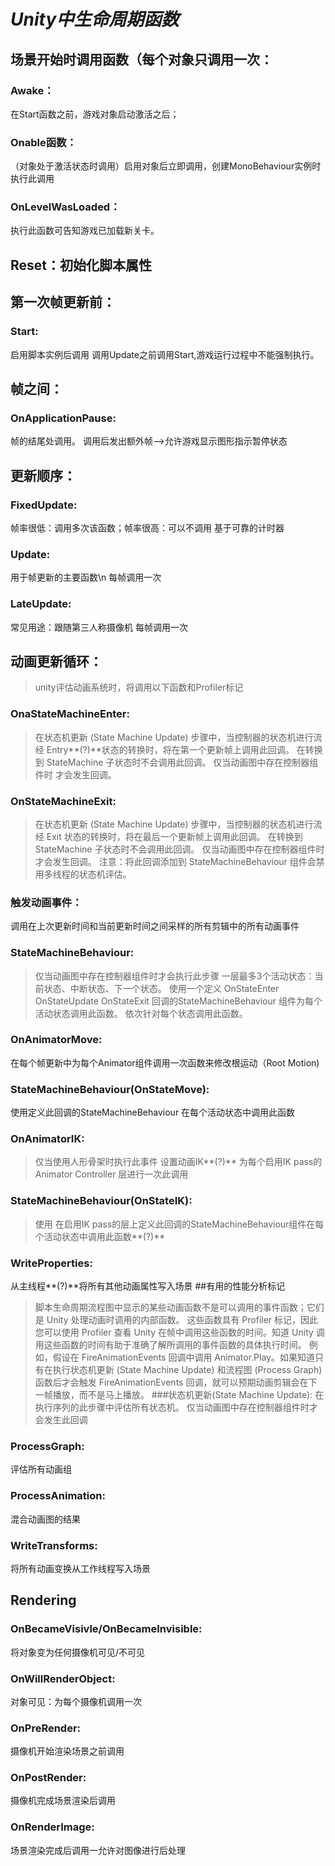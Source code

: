 # ***Unity中生命周期函数***
## 场景开始时调用函数（每个对象只调用一次：
### Awake：
  在Start函数之前，游戏对象启动激活之后；
### Onable函数：
  （对象处于激活状态时调用）启用对象后立即调用，创建MonoBehaviour实例时执行此调用
### OnLevelWasLoaded：
  执行此函数可告知游戏已加载新关卡。
## Reset：初始化脚本属性
## 第一次帧更新前：
### Start:
  启用脚本实例后调用
  调用Update之前调用Start,游戏运行过程中不能强制执行。
## 帧之间：
### OnApplicationPause:
  帧的结尾处调用。
  调用后发出额外帧——>允许游戏显示图形指示暂停状态
## 更新顺序：
### FixedUpdate:
  帧率很低：调用多次该函数；帧率很高：可以不调用
  基于可靠的计时器
### Update:
  用于帧更新的主要函数\n
  每帧调用一次
### LateUpdate:
  常见用途：跟随第三人称摄像机
  每帧调用一次
## 动画更新循环：
>unity评估动画系统时，将调用以下函数和Profiler标记
### OnaStateMachineEnter:
  >在状态机更新 (State Machine Update) 步骤中，当控制器的状态机进行流经 Entry**(?)**状态的转换时，将在第一个更新帧上调用此回调。
  >在转换到 StateMachine 子状态时不会调用此回调。
  >仅当动画图中存在控制器组件时 才会发生回调。
### OnStateMachineExit:
  >在状态机更新 (State Machine Update) 步骤中，当控制器的状态机进行流经 Exit 状态的转换时，将在最后一个更新帧上调用此回调。
  >在转换到 StateMachine 子状态时不会调用此回调。
  >仅当动画图中存在控制器组件时 才会发生回调。
  >注意：将此回调添加到 StateMachineBehaviour 组件会禁用多线程的状态机评估。
### 触发动画事件：
  调用在上次更新时间和当前更新时间之间采样的所有剪辑中的所有动画事件
### StateMachineBehaviour:
  >仅当动画图中存在控制器组件时才会执行此步骤
  一层最多3个活动状态：当前状态、中断状态、下一个状态。
  使用一个定义 OnStateEnter OnStateUpdate OnStateExit 回调的StateMachineBehaviour 组件为每个活动状态调用此函数。
  依次针对每个状态调用此函数。

### OnAnimatorMove:
  在每个帧更新中为每个Animator组件调用一次函数来修改根运动（Root Motion)
### StateMachineBehaviour(OnStateMove):
  使用定义此回调的StateMachineBehaviour 在每个活动状态中调用此函数
### OnAnimatorIK:
>仅当使用人形骨架时执行此事件
  设置动画IK**(?)**
  为每个启用IK pass的Animator Controller 层进行一次此调用
### StateMachineBehaviour(OnStateIK):
  >使用 在启用IK pass的层上定义此回调的StateMachineBehaviour组件在每个活动状态中调用此函数**(?)**
### WriteProperties:
  从主线程**(?)**将所有其他动画属性写入场景
##有用的性能分析标记
>脚本生命周期流程图中显示的某些动画函数不是可以调用的事件函数；它们是 Unity 处理动画时调用的内部函数。
>这些函数具有 Profiler 标记，因此您可以使用 Profiler 查看 Unity 在帧中调用这些函数的时间。知道 Unity 调用这些函数的时间有助于准确了解所调用的事件函数的具体执行时间。
>例如，假设在 FireAnimationEvents 回调中调用 Animator.Play。如果知道只有在执行状态机更新 (State Machine Update) 和流程图 (Process Graph) 函数后才会触发 FireAnimationEvents 回调，就可以预期动画剪辑会在下一帧播放，而不是马上播放。
###状态机更新(State Machine Update):
  在执行序列的此步骤中评估所有状态机。
  >仅当动画图中存在控制器组件时才会发生此回调
### ProcessGraph:
  评估所有动画组
### ProcessAnimation:
  混合动画图的结果
### WriteTransforms:
  将所有动画变换从工作线程写入场景
## Rendering
### OnBecameVisivle/OnBecameInvisible:
  将对象变为任何摄像机可见/不可见
### OnWillRenderObject:
  对象可见：为每个摄像机调用一次
### OnPreRender:
  摄像机开始渲染场景之前调用
### OnPostRender:
  摄像机完成场景渲染后调用
### OnRenderImage:
  场景渲染完成后调用一允许对图像进行后处理
 
  

  
  
  
  
